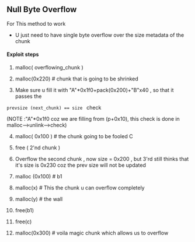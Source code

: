 ## Null Byte Overflow

For This method to work 

* U  just need to have single byte overflow over the size metadata of the chunk

#### Exploit steps 

1) malloc( overflowing_chunk )

2) malloc(0x220) # chunk that is going to be shrinked

3) Make sure u fill it with "A"*0x1f0+pack(0x200)+"B"x40 , so that it passes the 

``` prevsize (next_chunk) == size  ``` check

(NOTE :"A"*0x1f0 coz we are filling from (p+0x10),
this check is done in malloc-->unlink-->check)

4) malloc( 0x100 ) # the chunk going to be fooled C

5) free ( 2'nd chunk )

6)  Overflow the second chunk , now size = 0x200 , but 3'rd still thinks that it's size is 0x230 coz the prev size will not be updated 

7) malloc (0x100) # b1

8) malloc(x) # This the chunk u can overflow completely 

9) malloc(y) # the wall

10) free(b1)
11) free(c)

12) malloc(0x300) # voila magic chunk which allows us to overflow
